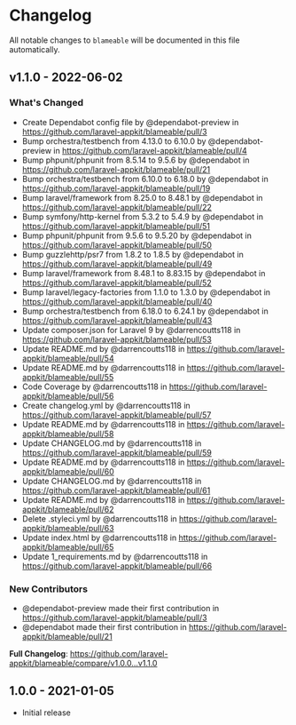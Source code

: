 # Changelog

All notable changes to `blameable` will be documented in this file automatically.

## v1.1.0 - 2022-06-02

### What's Changed

- Create Dependabot config file by @dependabot-preview in https://github.com/laravel-appkit/blameable/pull/3
- Bump orchestra/testbench from 4.13.0 to 6.10.0 by @dependabot-preview in https://github.com/laravel-appkit/blameable/pull/4
- Bump phpunit/phpunit from 8.5.14 to 9.5.6 by @dependabot in https://github.com/laravel-appkit/blameable/pull/21
- Bump orchestra/testbench from 6.10.0 to 6.18.0 by @dependabot in https://github.com/laravel-appkit/blameable/pull/19
- Bump laravel/framework from 8.25.0 to 8.48.1 by @dependabot in https://github.com/laravel-appkit/blameable/pull/22
- Bump symfony/http-kernel from 5.3.2 to 5.4.9 by @dependabot in https://github.com/laravel-appkit/blameable/pull/51
- Bump phpunit/phpunit from 9.5.6 to 9.5.20 by @dependabot in https://github.com/laravel-appkit/blameable/pull/50
- Bump guzzlehttp/psr7 from 1.8.2 to 1.8.5 by @dependabot in https://github.com/laravel-appkit/blameable/pull/49
- Bump laravel/framework from 8.48.1 to 8.83.15 by @dependabot in https://github.com/laravel-appkit/blameable/pull/52
- Bump laravel/legacy-factories from 1.1.0 to 1.3.0 by @dependabot in https://github.com/laravel-appkit/blameable/pull/40
- Bump orchestra/testbench from 6.18.0 to 6.24.1 by @dependabot in https://github.com/laravel-appkit/blameable/pull/43
- Update composer.json for Laravel 9 by @darrencoutts118 in https://github.com/laravel-appkit/blameable/pull/53
- Update README.md by @darrencoutts118 in https://github.com/laravel-appkit/blameable/pull/54
- Update README.md by @darrencoutts118 in https://github.com/laravel-appkit/blameable/pull/55
- Code Coverage by @darrencoutts118 in https://github.com/laravel-appkit/blameable/pull/56
- Create changelog.yml by @darrencoutts118 in https://github.com/laravel-appkit/blameable/pull/57
- Update README.md by @darrencoutts118 in https://github.com/laravel-appkit/blameable/pull/58
- Update CHANGELOG.md by @darrencoutts118 in https://github.com/laravel-appkit/blameable/pull/59
- Update README.md by @darrencoutts118 in https://github.com/laravel-appkit/blameable/pull/60
- Update CHANGELOG.md by @darrencoutts118 in https://github.com/laravel-appkit/blameable/pull/61
- Update README.md by @darrencoutts118 in https://github.com/laravel-appkit/blameable/pull/62
- Delete .styleci.yml by @darrencoutts118 in https://github.com/laravel-appkit/blameable/pull/63
- Update index.html by @darrencoutts118 in https://github.com/laravel-appkit/blameable/pull/65
- Update 1_requirements.md by @darrencoutts118 in https://github.com/laravel-appkit/blameable/pull/66

### New Contributors

- @dependabot-preview made their first contribution in https://github.com/laravel-appkit/blameable/pull/3
- @dependabot made their first contribution in https://github.com/laravel-appkit/blameable/pull/21

**Full Changelog**: https://github.com/laravel-appkit/blameable/compare/v1.0.0...v1.1.0

## 1.0.0 - 2021-01-05

- Initial release
